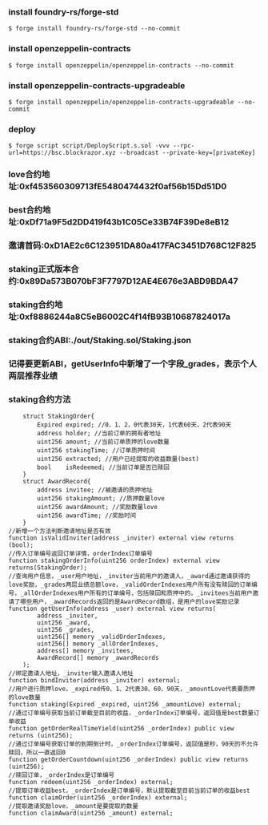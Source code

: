 ### install foundry-rs/forge-std
```shell
$ forge install foundry-rs/forge-std --no-commit
```
### install openzeppelin-contracts
```shell
$ forge install openzeppelin/openzeppelin-contracts --no-commit
```

### install openzeppelin-contracts-upgradeable
```shell
$ forge install openzeppelin/openzeppelin-contracts-upgradeable --no-commit
```


### deploy
```shell
$ forge script script/DeployScript.s.sol -vvv --rpc-url=https://bsc.blockrazor.xyz --broadcast --private-key=[privateKey]
```


### love合约地址:0xf453560309713fE5480474432f0af56b15Dd51D0
### best合约地址:0xDf71a9F5d2DD419f43b1C05Ce33B74F39De8eB12
### 邀请首码:0xD1AE2c6C123951DA80a417FAC3451D768C12F825
### staking正式版本合约:0x89Da573B070bF3F7797D12AE4E676e3ABD9BDA47

### staking合约地址:0xf8886244a8C5eB6002C4f14fB93B10687824017a

### staking合约ABI:./out/Staking.sol/Staking.json
### 记得要更新ABI，getUserInfo中新增了一个字段_grades，表示个人两层推荐业绩

### staking合约方法
```solidity
    struct StakingOrder{
        Expired expired; //0、1、2，0代表30天，1代表60天，2代表90天
        address holder; //当前订单的拥有者地址
        uint256 amount; //当前订单质押的love数量
        uint256 stakingTime; //订单质押时间
        uint256 extracted; //用户已经提取的收益数量(best)
        bool    isRedeemed; //当前订单是否已赎回
    }
    struct AwardRecord{
        address invitee; //被邀请的质押地址
        uint256 stakingAmount; //质押数量love
        uint256 awardAmount; //奖励数量love
        uint256 awardTime; //奖励时间
    }
//新增一个方法判断邀请地址是否有效
function isValidInviter(address _inviter) external view returns (bool);
//传入订单编号返回订单详情，orderIndex订单编号
function stakingOrderInfo(uint256 orderIndex) external view returns(StakingOrder);
//查询用户信息，_user用户地址，_inviter当前用户的邀请人，_award通过邀请获得的love奖励，_grades两层业绩总额love，_validOrderIndexes用户所有没有赎回的订单编号，_allOrderIndexes用户所有的订单编号，包括赎回和质押中的，_invitees当前用户邀请了哪些用户，_awardRecords返回的是AwardRecord数组，是用户的love奖励记录
function getUserInfo(address _user) external view returns(
        address _inviter,
        uint256 _award,
        uint256 _grades,
        uint256[] memory _validOrderIndexes,
        uint256[] memory _allOrderIndexes,
        address[] memory _invitees,
        AwardRecord[] memory _awardRecords
    );
//绑定邀请人地址，_inviter输入邀请人地址
function bindInviter(address _inviter) external;
//用户进行质押love，_expired传0、1、2代表30、60、90天，_amountLove代表要质押的love数量
function staking(Expired _expired, uint256 _amountLove) external;
//通过订单编号获取当前订单截至目前的收益，_orderIndex订单编号，返回值是best数量订单收益
function getOrderRealTimeYield(uint256 _orderIndex) public view returns (uint256);
//通过订单编号获取订单的到期倒计时，_orderIndex订单编号，返回值是秒，90天的不允许赎回，所以一直返回0
function getOrderCountdown(uint256 _orderIndex) public view returns (uint256);
//赎回订单，_orderIndex是订单编号
function redeem(uint256 _orderIndex) external;
//提取订单收益best，_orderIndex是订单编号，默认提取截至目前当前订单的收益best
function claimOrder(uint256 _orderIndex) external;
//提取邀请奖励love，_amount是要提取的数量
function claimAward(uint256 _amount) external;
```
